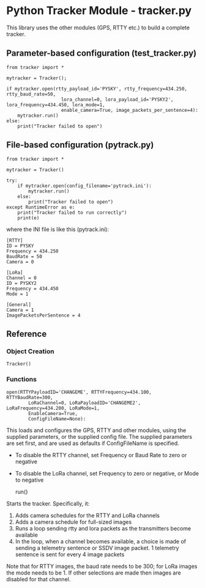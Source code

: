 # Python Tracker Module - tracker.py

This library uses the other modules (GPS, RTTY etc.) to build a complete tracker.

## Parameter-based configuration (test_tracker.py)

	from tracker import *
	
	mytracker = Tracker();
	
	if mytracker.open(rtty_payload_id='PYSKY', rtty_frequency=434.250, rtty_baud_rate=50,
						lora_channel=0, lora_payload_id='PYSKY2', lora_frequency=434.450, lora_mode=1,
						enable_camera=True, image_packets_per_sentence=4):
		mytracker.run()
	else:
		print("Tracker failed to open")
	

## File-based configuration (pytrack.py)

	from tracker import *
	
	mytracker = Tracker()
	
	try:
		if mytracker.open(config_filename='pytrack.ini'):
			mytracker.run()
		else:
			print("Tracker failed to open")
	except RuntimeError as e:
		print("Tracker failed to run correctly")
		print(e)

where the INI file is like this (pytrack.ini):

	[RTTY]
	ID = PYSKY
	Frequency = 434.250
	BaudRate = 50
	Camera = 0
	
	[LoRa]
	Channel = 0
	ID = PYSKY2
	Frequency = 434.450
	Mode = 1
	
	[General]
	Camera = 1
	ImagePacketsPerSentence = 4


## Reference

### Object Creation

	Tracker()

### Functions

	open(RTTYPayloadID='CHANGEME', RTTYFrequency=434.100, RTTYBaudRate=300,
			LoRaChannel=0, LoRaPayloadID='CHANGEME2', LoRaFrequency=434.200, LoRaMode=1,
			EnableCamera=True,
			ConfigFileName=None):

This loads and configures the GPS, RTTY and other modules, using the supplied parameters, or the supplied config file.  The supplied parameters are set first, and are used as defaults if ConfigFileName is specified.

- To disable the RTTY channel, set Frequency or Baud Rate to zero or negative
- To disable the LoRa channel, set Frequency to zero or negative, or Mode to negative

	run()

Starts the tracker.  Specifically, it:

1. Adds camera schedules for the RTTY and LoRa channels
2. Adds a camera schedule for full-sized images
3. Runs a loop sending rtty and lora packets as the transmitters become available
4. In the loop, when a channel becomes available, a choice is made of sending a telemetry sentence or SSDV image packet.  1 telemetry sentence is sent for every 4 image packets

Note that for RTTY images, the baud rate needs to be 300; for LoRa images the mode needs to be 1.  If other selections are made then images are disabled for that channel.



